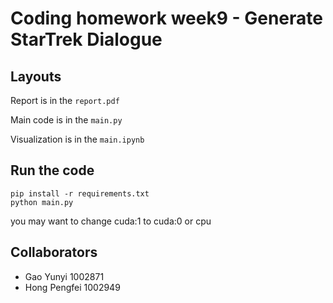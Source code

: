 # Coding homework week9 - Generate StarTrek Dialogue

## Layouts
Report is in the `report.pdf`

Main code is in the `main.py`

Visualization is in the `main.ipynb`

## Run the code
```
pip install -r requirements.txt
python main.py 
```
you may want to change cuda:1 to cuda:0 or cpu

## Collaborators
- Gao Yunyi 1002871
- Hong Pengfei 1002949
